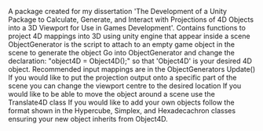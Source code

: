 A package created for my dissertation 'The Development of a Unity Package to Calculate, Generate, and Interact with Projections of 4D Objects into a 3D Viewport for Use in Games Development'.
Contains functions to project 4D mappings into 3D using unity engine that appear inside a scene
ObjectGenerator is the script to attach to an empty game object in the scene to generate the object
Go into ObjectGenerator and change the declaration: "object4D = Object4D();" so that 'Object4D' is your desired 4D object.
Recommended input mappings are in the ObjectGenerators Update()
If you would like to put the projection output onto a specific part of the scene you can change the viewport centre to the desired location
If you would like to be able to move the object around a scene use the Translate4D class
If you would like to add your own objects follow the format shown in the Hypercube, Simplex, and Hexadecachron classes ensuring your new object inherits from Object4D.
